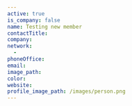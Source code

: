 ```yaml
---
active: true
is_company: false
name: Testing new member
contactTitle:
company:
network:
  -
phoneOffice:
email:
image_path:
color:
website:
profile_image_path: /images/person.png
---
```

